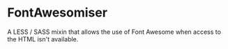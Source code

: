 # FontAwesomiser
A LESS / SASS mixin that allows the use of Font Awesome when access to the HTML isn't available.
